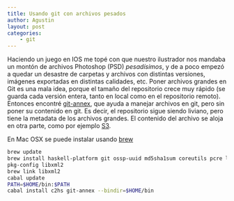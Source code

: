 ```yaml
---
title: Usando git con archivos pesados
author: Agustin
layout: post
categories:
    - git
---
```


Haciendo un juego en IOS me topé con que nuestro ilustrador nos mandaba un montón de archivos Photoshop (PSD) *pesadísimos*, y de a poco empezó a quedar un desastre de carpetas y archivos con distintas versiones, imágenes exportadas en distintas calidades, etc. Poner archivos grandes en Git es una mala idea, porque el tamaño del repositorio crece muy rápido (se guarda cada versión entera, tanto en local como en el repositorio remoto). Entonces encontré [git-annex][1], que ayuda a manejar archivos en git, pero sin poner su contenido en git. Es decir, el repositorio sigue siendo liviano, pero tiene la metadata de los archivos grandes. El contenido del archivo se aloja en otra parte, como por ejemplo [S3][2].

En Mac OSX se puede instalar usando [brew][3]

```bash
brew update
brew install haskell-platform git ossp-uuid md5sha1sum coreutils pcre libgsasl gnutls libidn libgsasl
pkg-config libxml2
brew link libxml2
cabal update
PATH=$HOME/bin:$PATH
cabal install c2hs git-annex --bindir=$HOME/bin
```

[1]: http://git-annex.branchable.com/
[2]: http://aws.amazon.com/s3
[3]: http://mxcl.github.com/homebrew/